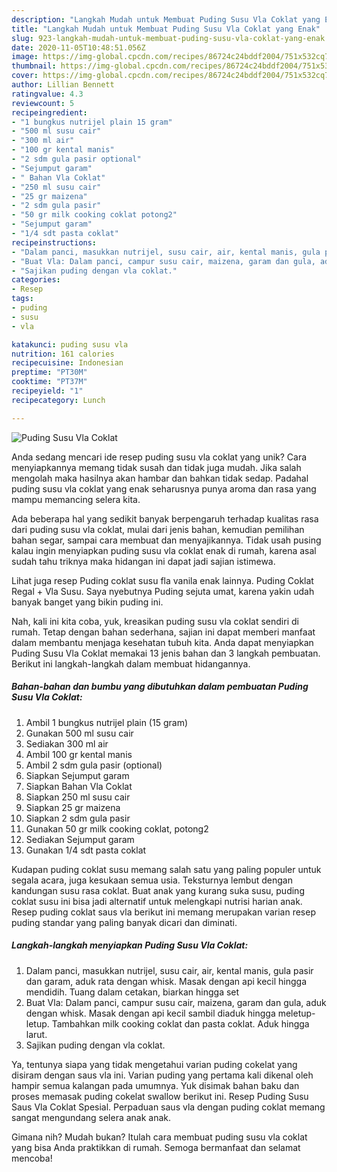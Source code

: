 ```yaml
---
description: "Langkah Mudah untuk Membuat Puding Susu Vla Coklat yang Enak"
title: "Langkah Mudah untuk Membuat Puding Susu Vla Coklat yang Enak"
slug: 923-langkah-mudah-untuk-membuat-puding-susu-vla-coklat-yang-enak
date: 2020-11-05T10:48:51.056Z
image: https://img-global.cpcdn.com/recipes/86724c24bddf2004/751x532cq70/puding-susu-vla-coklat-foto-resep-utama.jpg
thumbnail: https://img-global.cpcdn.com/recipes/86724c24bddf2004/751x532cq70/puding-susu-vla-coklat-foto-resep-utama.jpg
cover: https://img-global.cpcdn.com/recipes/86724c24bddf2004/751x532cq70/puding-susu-vla-coklat-foto-resep-utama.jpg
author: Lillian Bennett
ratingvalue: 4.3
reviewcount: 5
recipeingredient:
- "1 bungkus nutrijel plain 15 gram"
- "500 ml susu cair"
- "300 ml air"
- "100 gr kental manis"
- "2 sdm gula pasir optional"
- "Sejumput garam"
- " Bahan Vla Coklat"
- "250 ml susu cair"
- "25 gr maizena"
- "2 sdm gula pasir"
- "50 gr milk cooking coklat potong2"
- "Sejumput garam"
- "1/4 sdt pasta coklat"
recipeinstructions:
- "Dalam panci, masukkan nutrijel, susu cair, air, kental manis, gula pasir dan garam, aduk rata dengan whisk. Masak dengan api kecil hingga mendidih. Tuang dalam cetakan, biarkan hingga set"
- "Buat Vla: Dalam panci, campur susu cair, maizena, garam dan gula, aduk dengan whisk. Masak dengan api kecil sambil diaduk hingga meletup-letup. Tambahkan milk cooking coklat dan pasta coklat. Aduk hingga larut."
- "Sajikan puding dengan vla coklat."
categories:
- Resep
tags:
- puding
- susu
- vla

katakunci: puding susu vla 
nutrition: 161 calories
recipecuisine: Indonesian
preptime: "PT30M"
cooktime: "PT37M"
recipeyield: "1"
recipecategory: Lunch

---
```



![Puding Susu Vla Coklat](https://img-global.cpcdn.com/recipes/86724c24bddf2004/751x532cq70/puding-susu-vla-coklat-foto-resep-utama.jpg)

Anda sedang mencari ide resep puding susu vla coklat yang unik? Cara menyiapkannya memang tidak susah dan tidak juga mudah. Jika salah mengolah maka hasilnya akan hambar dan bahkan tidak sedap. Padahal puding susu vla coklat yang enak seharusnya punya aroma dan rasa yang mampu memancing selera kita.

Ada beberapa hal yang sedikit banyak berpengaruh terhadap kualitas rasa dari puding susu vla coklat, mulai dari jenis bahan, kemudian pemilihan bahan segar, sampai cara membuat dan menyajikannya. Tidak usah pusing kalau ingin menyiapkan puding susu vla coklat enak di rumah, karena asal sudah tahu triknya maka hidangan ini dapat jadi sajian istimewa.

Lihat juga resep Puding coklat susu fla vanila enak lainnya. Puding Coklat Regal + Vla Susu. Saya nyebutnya Puding sejuta umat, karena yakin udah banyak banget yang bikin puding ini.


Nah, kali ini kita coba, yuk, kreasikan puding susu vla coklat sendiri di rumah. Tetap dengan bahan sederhana, sajian ini dapat memberi manfaat dalam membantu menjaga kesehatan tubuh kita. Anda dapat menyiapkan Puding Susu Vla Coklat memakai 13 jenis bahan dan 3 langkah pembuatan. Berikut ini langkah-langkah dalam membuat hidangannya.

<!--inarticleads1-->

##### Bahan-bahan dan bumbu yang dibutuhkan dalam pembuatan Puding Susu Vla Coklat:

1. Ambil 1 bungkus nutrijel plain (15 gram)
1. Gunakan 500 ml susu cair
1. Sediakan 300 ml air
1. Ambil 100 gr kental manis
1. Ambil 2 sdm gula pasir (optional)
1. Siapkan Sejumput garam
1. Siapkan  Bahan Vla Coklat
1. Siapkan 250 ml susu cair
1. Siapkan 25 gr maizena
1. Siapkan 2 sdm gula pasir
1. Gunakan 50 gr milk cooking coklat, potong2
1. Sediakan Sejumput garam
1. Gunakan 1/4 sdt pasta coklat


Kudapan puding coklat susu memang salah satu yang paling populer untuk segala acara, juga kesukaan semua usia. Teksturnya lembut dengan kandungan susu rasa coklat. Buat anak yang kurang suka susu, puding coklat susu ini bisa jadi alternatif untuk melengkapi nutrisi harian anak. Resep puding coklat saus vla berikut ini memang merupakan varian resep puding standar yang paling banyak dicari dan diminati. 

<!--inarticleads2-->

##### Langkah-langkah menyiapkan Puding Susu Vla Coklat:

1. Dalam panci, masukkan nutrijel, susu cair, air, kental manis, gula pasir dan garam, aduk rata dengan whisk. Masak dengan api kecil hingga mendidih. Tuang dalam cetakan, biarkan hingga set
1. Buat Vla: Dalam panci, campur susu cair, maizena, garam dan gula, aduk dengan whisk. Masak dengan api kecil sambil diaduk hingga meletup-letup. Tambahkan milk cooking coklat dan pasta coklat. Aduk hingga larut.
1. Sajikan puding dengan vla coklat.


Ya, tentunya siapa yang tidak mengetahui varian puding cokelat yang disiram dengan saus vla ini. Varian puding yang pertama kali dikenal oleh hampir semua kalangan pada umumnya. Yuk disimak bahan baku dan proses memasak puding cokelat swallow berikut ini. Resep Puding Susu Saus Vla Coklat Spesial. Perpaduan saus vla dengan puding coklat memang sangat mengundang selera anak anak. 

Gimana nih? Mudah bukan? Itulah cara membuat puding susu vla coklat yang bisa Anda praktikkan di rumah. Semoga bermanfaat dan selamat mencoba!
